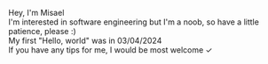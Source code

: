 Hey, I'm Misael <br>
I'm interested in software engineering but I'm a noob, so have a little patience, please :) <br>
My first "Hello, world" was in 03/04/2024 <br>
If you have any tips for me, I would be most welcome ✓ <br>

